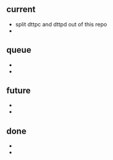 ## current
 - split dttpc and dttpd out of this repo
 - 

## queue
 - 
 - 

## future
 - 
 - 

## done
 - 
 - 
